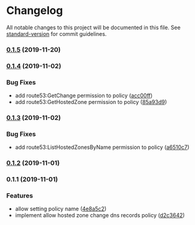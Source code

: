 # Changelog

All notable changes to this project will be documented in this file. See [standard-version](https://github.com/conventional-changelog/standard-version) for commit guidelines.

### [0.1.5](https://github.com/PDMLab/cdk-constructs/compare/v0.1.4...v0.1.5) (2019-11-20)

### [0.1.4](https://github.com/PDMLab/cdk-constructs/compare/v0.1.3...v0.1.4) (2019-11-02)


### Bug Fixes

* add route53:GetChange permission to policy ([acc00ff](https://github.com/PDMLab/cdk-constructs/commit/acc00ffe8fc89921219bbea31fb8d3973d904139))
* add route53:GetHostedZone permission to policy ([85a93d9](https://github.com/PDMLab/cdk-constructs/commit/85a93d9554045deb6eb2753f2d276bf06f55fe10))

### [0.1.3](https://github.com/PDMLab/cdk-constructs/compare/v0.1.2...v0.1.3) (2019-11-02)


### Bug Fixes

* add route53:ListHostedZonesByName permission to policy ([a6510c7](https://github.com/PDMLab/cdk-constructs/commit/a6510c7cc51bf93b3e8fccaf4d3a140b2666a984))

### [0.1.2](https://github.com/PDMLab/cdk-constructs/compare/v0.1.1...v0.1.2) (2019-11-01)

### 0.1.1 (2019-11-01)


### Features

* allow setting policy name ([4e8a5c2](https://github.com/PDMLab/cdk-constructs/commit/4e8a5c2edddbffd0ecc7fb589d58076b460ce8c9))
* implement allow hosted zone change dns records policy ([d2c3642](https://github.com/PDMLab/cdk-constructs/commit/d2c3642cc1d089654ad395145025336f67263439))

